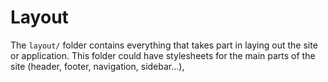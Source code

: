 # Layout

The `layout/` folder contains everything that takes part in laying out the site or application. This folder could have stylesheets for the main parts of the site (header, footer, navigation, sidebar…), 